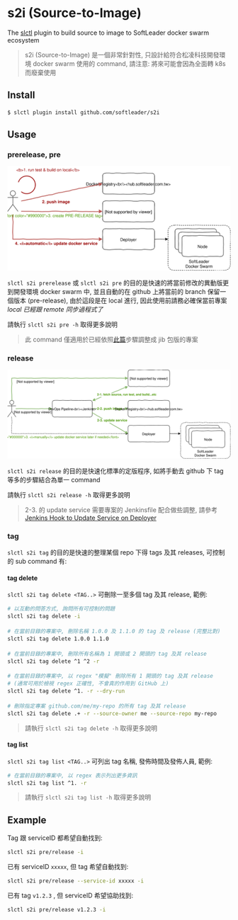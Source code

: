 # s2i (Source-to-Image)

The [slctl](https://github.com/softleader/slctl) plugin to build source to image to SoftLeader docker swarm ecosystem

> s2i (Source-to-Image) 是一個非常針對性, 只設計給符合松凌科技開發環境 docker swarm 使用的 command, 請注意: 將來可能會因為全面轉 k8s 而廢棄使用

## Install

```sh
$ slctl plugin install github.com/softleader/s2i
```

## Usage

### prerelease, pre

![](./docs/command-prerelease.svg)

`slctl s2i prerelease` 或 `slctl s2i pre` 的目的是快速的將當前修改的異動版更到開發環境 docker swarm 中, 並且自動的在 github 上將當前的 branch 保留一個版本 (pre-release),
由於這段是在 local 進行, 因此使用前請務必確保當前專案 *local 已經跟 remote 同步過程式了*

請執行 `slctl s2i pre -h` 取得更多說明

> 此 command 僅適用於已經依照[此篇](https://github.com/softleader/softleader-microservice-wiki/wiki/Using-JIB-to-build-image)步驟調整成 jib 包版的專案

### release

![](./docs/command-release.svg)

`slctl s2i release` 的目的是快速化標準的定版程序, 如將手動去 github 下 tag 等多的步驟結合為單一 command

請執行 `slctl s2i release -h` 取得更多說明

> 2-3. 的 update service 需要專案的 Jenkinsfile 配合做些調整, 請參考 [Jenkins Hook to Update Service on Deployer](https://github.com/softleader/softleader-microservice-wiki/wiki/Jenkins-Hook-to-Update-Service-on-Deployer)

### tag

`slctl s2i tag` 的目的是快速的整理某個 repo 下得 tags 及其 releases, 可控制的 sub command 有:

#### tag delete 

`slctl s2i tag delete <TAG..>` 可刪除一至多個 tag 及其 release, 範例:

```sh
# 以互動的問答方式, 詢問所有可控制的問題
slctl s2i tag delete -i

# 在當前目錄的專案中, 刪除名稱 1.0.0 及 1.1.0 的 tag 及 release (完整比對)
slctl s2i tag delete 1.0.0 1.1.0

# 在當前目錄的專案中, 刪除所有名稱為 1 開頭或 2 開頭的 tag 及其 release
slctl s2i tag delete ^1 ^2 -r

# 在當前目錄的專案中, 以 regex "模擬" 刪除所有 1 開頭的 tag 及其 release
# (通常可用於檢視 regex 正確性, 不會真的作用到 GitHub 上)
slctl s2i tag delete ^1. -r --dry-run

# 刪除指定專案 github.com/me/my-repo 的所有 tag 及其 release
slctl s2i tag delete .+ -r --source-owner me --source-repo my-repo
```

> 請執行 `slctl s2i tag delete -h` 取得更多說明

#### tag list 

`slctl s2i tag list <TAG..>` 可列出 tag 名稱, 發佈時間及發佈人員, 範例:

```sh
# 在當前目錄的專案中, 以 regex 表示列出更多資訊
slctl s2i tag list ^1. -r
```

> 請執行 `slctl s2i tag list -h` 取得更多說明

## Example

Tag 跟 serviceID 都希望自動找到: 

```sh
slctl s2i pre/release -i
```

已有 serviceID `xxxxx`, 但 tag 希望自動找到:

```sh
slctl s2i pre/release --service-id xxxxx -i
```

已有 tag `v1.2.3` , 但 serviceID 希望協助找到:

```sh
slctl s2i pre/release v1.2.3 -i
```

